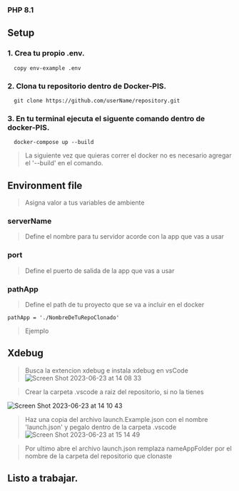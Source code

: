 ### PHP 8.1

## Setup

### 1. Crea tu propio .env.
```
  copy env-example .env
```

### 2. Clona tu repositorio dentro de Docker-PIS.
```
  git clone https://github.com/userName/repository.git
```

### 3. En tu terminal ejecuta el siguente comando dentro de docker-PIS.
```
  docker-compose up --build
```
> La siguiente vez que quieras correr el docker no es necesario agregar el '--build' en el comando.

## Environment file
> Asigna valor a tus variables de ambiente

### serverName
> Define el nombre para tu servidor acorde con la app que vas a usar

### port
> Define el puerto de salida de la app que vas a usar

### pathApp
> Define el path de tu proyecto que se va a incluir en el docker
```env
pathApp = './NombreDeTuRepoClonado'
```
>Ejemplo

## Xdebug
> Busca la extencion xdebug e instala xdebug en vsCode
![Screen Shot 2023-06-23 at 14 08 33](https://github.com/angelsalvadormx/docker-php-xdebug/assets/36232940/4c5737d0-09c3-4440-a2a2-8886c21f56de)

> Crear la carpeta .vscode a raiz del repositorio, si no la tienes

![Screen Shot 2023-06-23 at 14 10 43](https://github.com/angelsalvadormx/docker-php-xdebug/assets/36232940/e3877fa8-056a-4012-a4fc-7f488e2b0bb8)

> Haz una copia del archivo launch.Example.json con el nombre 'launch.json' y pegalo dentro de la carpeta .vscode 
![Screen Shot 2023-06-23 at 15 14 49](https://github.com/angelsalvadormx/docker-php-xdebug/assets/36232940/0e625234-a061-42d1-8cbd-a9481c00caf4)


> Por ultimo abre el archivo launch.json remplaza nameAppFolder por el nombre de la carpeta del repositorio que clonaste 



## Listo a trabajar.


